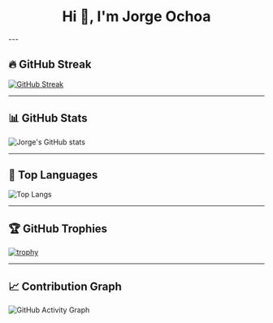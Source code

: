 <h1 align="center">Hi 👋, I'm Jorge Ochoa</h1>
---

## 🔥 GitHub Streak  
[![GitHub Streak](https://streak-stats.demolab.com?user=OchoaHub&theme=tokyonight&hide_border=true)](https://git.io/streak-stats)

---

## 📊 GitHub Stats  
![Jorge's GitHub stats](https://github-readme-stats.vercel.app/api?username=OchoaHub&show_icons=true&theme=tokyonight)  

---

## 🚀 Top Languages  
![Top Langs](https://github-readme-stats.vercel.app/api/top-langs/?username=OchoaHub&layout=compact&theme=tokyonight)

---

## 🏆 GitHub Trophies  
[![trophy](https://github-profile-trophy.vercel.app/?username=OchoaHub&theme=tokyonight&margin-w=10&margin-h=10)](https://github.com/ryo-ma/github-profile-trophy)

---

## 📈 Contribution Graph  
![GitHub Activity Graph](https://github-readme-activity-graph.vercel.app/graph?username=OchoaHub&theme=tokyo-night)
